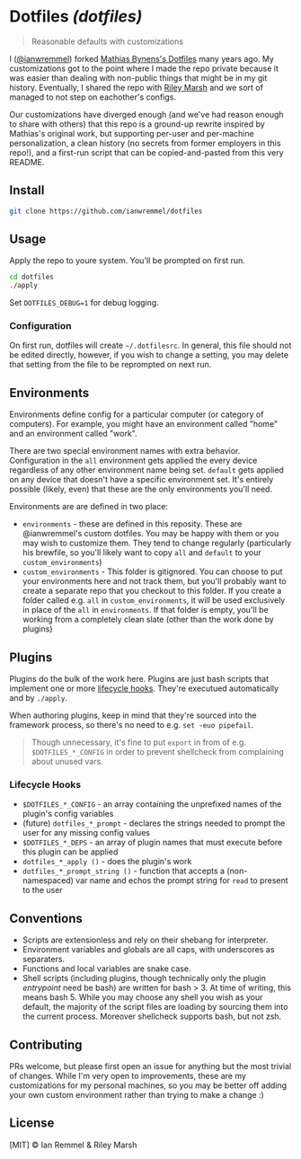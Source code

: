 # Dotfiles _(dotfiles)_

> Reasonable defaults with customizations

I ([@ianwremmel](https://github.com/ianwremmel)) forked
[Mathias Bynens's Dotfiles](https://github.com/mathiasbynens/dotfiles) many
years ago. My customizations got to the point where I made the repo private
because it was easier than dealing with non-public things that might be in my
git history. Eventually, I shared the repo with
[Riley Marsh](https://github.com/rimarsh) and we sort of managed to not step on
eachother's configs.

Our customizations have diverged enough (and we've had reason enough to share
with others) that this repo is a ground-up rewrite inspired by Mathias's
original work, but supporting per-user and per-machine personalization, a clean
history (no secrets from former employers in this repo!), and a first-run script
that can be copied-and-pasted from this very README.

## Install

```bash
git clone https://github.com/ianwremmel/dotfiles
```

## Usage

Apply the repo to youre system. You'll be prompted on first run.

```bash
cd dotfiles
./apply
```

Set `DOTFILES_DEBUG=1` for debug logging.

### Configuration

On first run, dotfiles will create `~/.dotfilesrc`. In general, this file should
not be edited directly, however, if you wish to change a setting, you may delete
that setting from the file to be reprompted on next run.

## Environments

Environments define config for a particular computer (or category of computers).
For example, you might have an environment called "home" and an environment
called "work".

There are two special environment names with extra behavior. Configuration in
the `all` environment gets applied the every device regardless of any other
environment name being set. `default` gets applied on any device that doesn't
have a specific environment set. It's entirely possible (likely, even) that
these are the only environments you'll need.

Environments are are defined in two place:

- `environments` - these are defined in this reposity. These are @ianwremmel's
  custom dotfiles. You may be happy with them or you may wish to customize them.
  They tend to change regularly (particularly his brewfile, so you'll likely
  want to copy `all` and `default` to your `custom_environments`)
- `custom_environments` - This folder is gitignored. You can choose to put your
  environments here and not track them, but you'll probably want to create a
  separate repo that you checkout to this folder. If you create a folder called
  e.g. `all` in `custom_environments`, it will be used exclusively in place of
  the `all` in `environments`. If that folder is empty, you'll be working from a
  completely clean slate (other than the work done by plugins)

## Plugins

Plugins do the bulk of the work here. Plugins are just bash scripts that
implement one or more [lifecycle hooks](#lifecycle-hooks). They're executued
automatically and by `./apply`.

When authoring plugins, keep in mind that they're sourced into the framework
process, so there's no need to e.g. `set -euo pipefail`.

> Though unnecessary, it's fine to put `export` in from of e.g.
> `$DOTFILES_*_CONFIG` in order to prevent shellcheck from complaining about
> unused vars.

### Lifecycle Hooks

- `$DOTFILES_*_CONFIG` - an array containing the unprefixed names of the
  plugin's config variables
- (future) `dotfiles_*_prompt` - declares the strings needed to prompt the user
  for any missing config values
- `$DOTFILES_*_DEPS` - an array of plugin names that must execute before this
  plugin can be applied
- `dotfiles_*_apply ()` - does the plugin's work
- `dotfiles_*_prompt_string ()` - function that accepts a (non-namespaced) var
  name and echos the prompt string for `read` to present to the user

## Conventions

- Scripts are extensionless and rely on their shebang for interpreter.
- Environment variables and globals are all caps, with underscores as
  separaters.
- Functions and local variables are snake case.
- Shell scripts (including plugins, though technically only the plugin
  _entrypoint_ need be bash) are written for bash > 3. At time of writing, this
  means bash 5. While you may choose any shell you wish as your default, the
  majority of the script files are loading by sourcing them into the current
  process. Moreover shellcheck supports bash, but not zsh.

## Contributing

PRs welcome, but please first open an issue for anything but the most trivial of
changes. While I'm very open to improvements, these are my customizations for my
personal machines, so you may be better off adding your own custom environment
rather than trying to make a change :)

## License

[MIT] &copy; Ian Remmel & Riley Marsh
